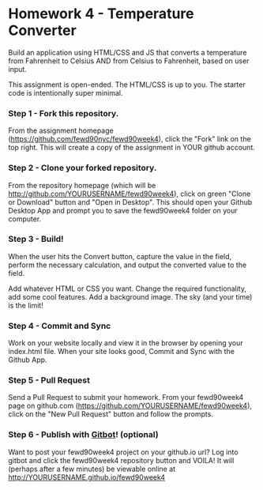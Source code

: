 # Homework 4 - Temperature Converter

Build an application using HTML/CSS and JS that converts a temperature from Fahrenheit to Celsius AND from Celsius to Fahrenheit, based on user input. 

This assignment is open-ended. The HTML/CSS is up to you. The starter code is intentionally super minimal. 

### Step 1 - Fork this repository.

From the assignment homepage (https://github.com/fewd90nyc/fewd90week4), click the "Fork" link on the top right. This will create a copy of the assignment in YOUR github account.

### Step 2 - Clone your forked repository.

From the repository homepage (which will be http://github.com/YOURUSERNAME/fewd90week4), click on green "Clone or Download" button and "Open in Desktop". This should open your Github Desktop App and prompt you to save the fewd90week4 folder on your computer.

### Step 3 - Build!

When the user hits the Convert button, capture the value in the field, perform the necessary calculation, and output the converted value to the field.

Add whatever HTML or CSS you want. Change the required functionality, add some cool features. Add a background image. The sky (and your time) is the limit!

### Step 4 - Commit and Sync

Work on your website locally and view it in the browser by opening your index.html file. When your site looks good, Commit and Sync with the Github App.

### Step 5 - Pull Request

Send a Pull Request to submit your homework. From your fewd90week4 page on github.com (https://github.com/YOURUSERNAME/fewd90week4), click on the "New Pull Request" button and follow the prompts. 

### Step 6 - Publish with [Gitbot](http://gitbot.co/)! (optional)

Want to post your fewd90week4 project on your github.io url? Log into gitbot and click the fewd90week4 repository button and VOILA! It will (perhaps after a few minutes) be viewable online at http://YOURUSERNAME.github.io/fewd90week4

